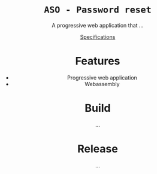 <div style="text-align: center">
    <h1><code>ASO - Password reset</code></h1>
    <p>A progressive web application that ...</p>
    <a href="/specifications.md">Specifications</a>
<div>


# Features
* Progressive web application
* Webassembly


# Build
...


# Release
...